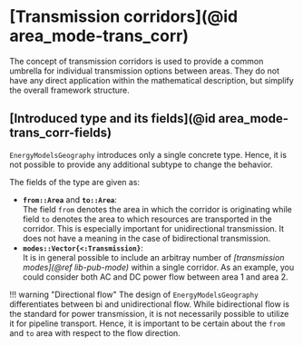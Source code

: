 # [Transmission corridors](@id area_mode-trans_corr)

The concept of transmission corridors is used to provide a common umbrella for individual transmission options between areas.
They do not have any direct application within the mathematical description, but simplify the overall framework structure.

## [Introduced type and its fields](@id area_mode-trans_corr-fields)

`EnergyModelsGeography` introduces only a single concrete type.
Hence, it is not possible to provide any additional subtype to change the behavior.

The fields of the type are given as:

- **`from::Area`** and **`to::Area`**:\
  The field `from` denotes the area in which the corridor is originating while field `to` denotes the area to which resources are transported in the corridor.
  This is especially important for unidirectional transmission.
  It does not have a meaning in the case of bidirectional transmission.
- **`modes::Vector{<:Transmission}`**:\
  It is in general possible to include an arbitray number of *[transmission modes](@ref lib-pub-mode)* within a single corridor.
  As an example, you could consider both AC and DC power flow between area 1 and area 2.

!!! warning "Directional flow"
    The design of `EnergyModelsGeography` differentiates between bi and unidirectional flow.
    While bidirectional flow is the standard for power transmission, it is not necessarily possible to utilize it for pipeline transport.
    Hence, it is important to be certain about the `from` and `to` area with respect to the flow direction.
